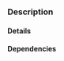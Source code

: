 ### Description

<!---
- Include a summary of the change and which issue it relates to
- List any related issues or dependencies if any
-->

#### Details

<!---
Any resources available - images, links and videos;
-->

#### Dependencies

<!---
List any issue or pull request that this issue depending
-->
